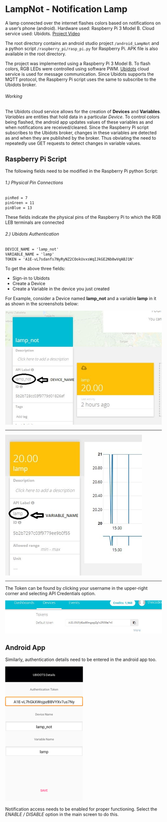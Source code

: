# LampNot - Notification Lamp
A lamp connected over the internet flashes colors based on notifications on a user’s phone (android). Hardware used: Raspberry Pi 3 Model B. Cloud service used: Ubidots. [Project Video](https://www.youtube.com/watch?v=V0Xg72j4OvM&feature=youtu.be)

The root directory contains an android studio project `/android_LampNot` and a python script `/raspberry_pi/rasp_pi.py` for Raspberry Pi. APK file is also available in the root directory. 

The project was implemented using a Raspberry Pi 3 Model B. To flash colors, RGB LEDs were controlled using software PWM. [Ubidots](https://app.ubidots.com/accounts/signin/) cloud service is used for message communication. Since Ubidots supports the MQTT protocol, the Raspberry Pi script uses the same to subscribe to the Ubidots broker.

###### Working
The Ubidots cloud service allows for the creation of **Devices** and **Variables**. *Variables* are entities that hold data in a particular *Device*. To control colors being flashed, the android app updates values of these variables as and when notifications are received/cleared. Since the Raspberry Pi script subscribes to the Ubidots broker, changes in these variables are detected as and when they are published by the broker. Thus obviating the need to repeatedly use GET requests to detect changes in variable values.

## Raspberry Pi Script 
The following fields need to be modified in the Raspberry Pi python Script:

###### 1.) Physical Pin Connections
```
pinRed = 7
pinGreen = 11
pinBlue = 13
```
These fields indicate the physical pins of the Raspberry Pi to which the RGB LEB terminals are connected

###### 2.) Ubidots Authentication
```
DEVICE_NAME = 'lamp_not'
VARIABLE_NAME = 'lamp'
TOKEN = 'A1E-vL7sdanfs7NyRyNZ2COokUvxsWqIJkGE2Nb0wVqABJ1N'
```
To get the above three fields:
- Sign-in to Ubidots
- Create a Device
- Create a Variable in the device you just created

For Example, consider a Device named **lamp_not** and a variable **lamp** in it as shown in the screenshots below:

![fig1](https://github.com/GomesLuis479/LampNot/blob/master/readMe_pics/device.JPG)

---

![fig2](https://github.com/GomesLuis479/LampNot/blob/master/readMe_pics/variable.JPG)

---

The Token can be found by clicking your username in the upper-right corner and selecting API Credentials option.

![fig3](https://github.com/GomesLuis479/LampNot/blob/master/readMe_pics/token.JPG)

## Android App
Similarly, authentication details need to be entered in the android app too.

<img src="https://github.com/GomesLuis479/LampNot/blob/master/readMe_pics/android.png" alt="drawing" width="250px"/>

Notification access needs to be enabled for proper functioning. Select the *ENABLE / DISABLE* option in the main screen to do this.





